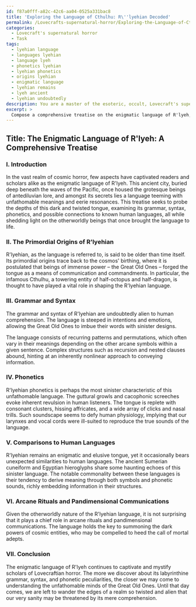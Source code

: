 ```yaml
---
id: f87a0fff-a82c-42c6-aa04-0525a331bac8
title: 'Exploring the Language of Cthulhu: R\''lyehian Decoded'
permalink: /Lovecrafts-supernatural-horror/Exploring-the-Language-of-Cthulhu-Rlyehian-Decoded/
categories:
  - Lovecraft's supernatural horror
  - Task
tags:
  - lyehian language
  - languages lyehian
  - language lyeh
  - phonetics lyehian
  - lyehian phonetics
  - origins lyehian
  - enigmatic language
  - lyehian remains
  - lyeh ancient
  - lyehian undoubtedly
description: You are a master of the esoteric, occult, Lovecraft's supernatural horror, you complete tasks to the absolute best of your ability, no matter if you think you were not trained to do the task specifically, you will attempt to do it anyways, since you have performed the tasks you are given with great mastery, accuracy, and deep understanding of what is requested. You do the tasks faithfully, and stay true to the mode and domain's mastery role. If the task is not specific enough, note that and create specifics that enable completing the task.
excerpt: > 
  Compose a comprehensive treatise on the enigmatic language of R'lyeh, as featured in Lovecraft's cosmic horror mythos. Delve into its labyrinthine grammar, syntax, and phonetic peculiarities, as well as hypothesize the language's primordial origins in relation to the ancient beings or entities that once thrived in that submerged city. Where possible, provide detailed comparisons to known human languages and decipher any potential connections to arcane rituals or pandimensional communications.
---
```


## Title: The Enigmatic Language of R'lyeh: A Comprehensive Treatise

### I. Introduction

In the vast realm of cosmic horror, few aspects have captivated readers and scholars alike as the enigmatic language of R'lyeh. This ancient city, buried deep beneath the waves of the Pacific, once housed the grotesque beings of antediluvian lore, and amongst its secrets lies a language teeming with unfathomable meanings and eerie resonances. This treatise seeks to probe the depths of this dark and twisted tongue, examining its grammar, syntax, phonetics, and possible connections to known human languages, all while shedding light on the otherworldly beings that once brought the language to life.

### II. The Primordial Origins of R'lyehian

R'lyehian, as the language is referred to, is said to be older than time itself. Its primordial origins trace back to the cosmos' birthing, where it is postulated that beings of immense power – the Great Old Ones – forged the tongue as a means of communication and commandments. In particular, the infamous Cthulhu, a towering entity of half-octopus and half-dragon, is thought to have played a vital role in shaping the R'lyehian language.

### III. Grammar and Syntax

The grammar and syntax of R'lyehian are undoubtedly alien to human comprehension. The language is steeped in intentions and emotions, allowing the Great Old Ones to imbue their words with sinister designs.

The language consists of recurring patterns and permutations, which often vary in their meanings depending on the other arcane symbols within a given sentence. Complex structures such as recursion and nested clauses abound, hinting at an inherently nonlinear approach to conveying information.

### IV. Phonetics

R'lyehian phonetics is perhaps the most sinister characteristic of this unfathomable language. The guttural growls and cacophonic screeches evoke inherent revulsion in human listeners. The tongue is replete with consonant clusters, hissing affricates, and a wide array of clicks and nasal trills. Such soundscape seems to defy human physiology, implying that our larynxes and vocal cords were ill-suited to reproduce the true sounds of the language.

### V. Comparisons to Human Languages

R'lyehian remains an enigmatic and elusive tongue, yet it occasionally bears unexpected similarities to human languages. The ancient Sumerian cuneiform and Egyptian hieroglyphs share some haunting echoes of this sinister language. The notable commonality between these languages is their tendency to derive meaning through both symbols and phonetic sounds, richly embedding information in their structures.

### VI. Arcane Rituals and Pandimensional Communications

Given the otherworldly nature of the R'lyehian language, it is not surprising that it plays a chief role in arcane rituals and pandimensional communications. The language holds the key to summoning the dark powers of cosmic entities, who may be compelled to heed the call of mortal adepts.

### VII. Conclusion

The enigmatic language of R'lyeh continues to captivate and mystify scholars of Lovecraftian horror. The more we discover about its labyrinthine grammar, syntax, and phonetic peculiarities, the closer we may come to understanding the unfathomable minds of the Great Old Ones. Until that day comes, we are left to wander the edges of a realm so twisted and alien that our very sanity may be threatened by its mere comprehension.
